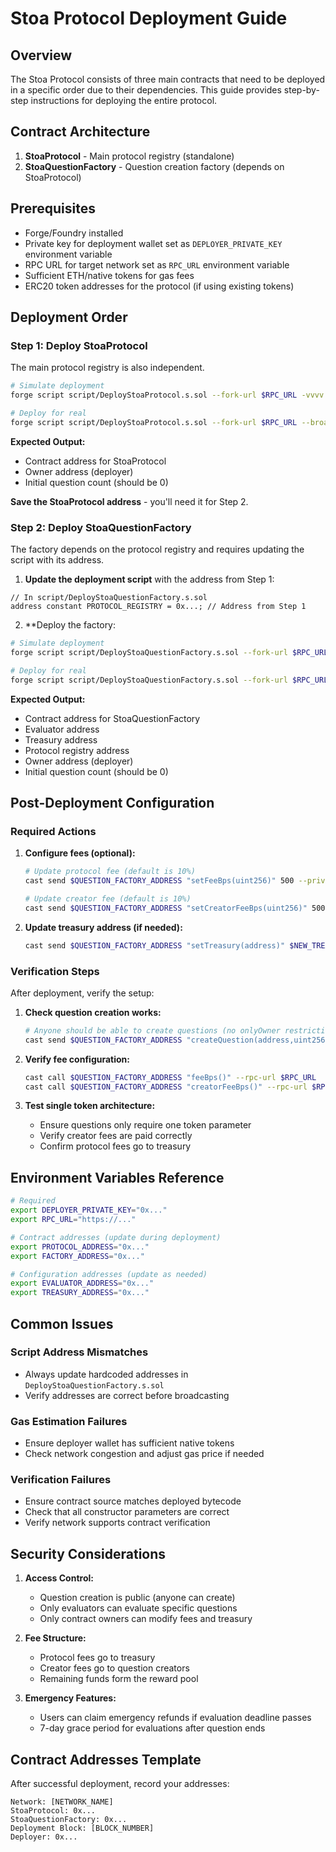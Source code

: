 # Stoa Protocol Deployment Guide

## Overview

The Stoa Protocol consists of three main contracts that need to be deployed in a specific order due to their dependencies. This guide provides step-by-step instructions for deploying the entire protocol.

## Contract Architecture

1. **StoaProtocol** - Main protocol registry (standalone)  
2. **StoaQuestionFactory** - Question creation factory (depends on StoaProtocol)

## Prerequisites

- Forge/Foundry installed
- Private key for deployment wallet set as `DEPLOYER_PRIVATE_KEY` environment variable
- RPC URL for target network set as `RPC_URL` environment variable
- Sufficient ETH/native tokens for gas fees
- ERC20 token addresses for the protocol (if using existing tokens)

## Deployment Order

### Step 1: Deploy StoaProtocol

The main protocol registry is also independent.

```bash
# Simulate deployment
forge script script/DeployStoaProtocol.s.sol --fork-url $RPC_URL -vvvv

# Deploy for real
forge script script/DeployStoaProtocol.s.sol --fork-url $RPC_URL --broadcast --verify
```

**Expected Output:**
- Contract address for StoaProtocol
- Owner address (deployer)
- Initial question count (should be 0)

**Save the StoaProtocol address** - you'll need it for Step 2.

### Step 2: Deploy StoaQuestionFactory

The factory depends on the protocol registry and requires updating the script with its address.

1. **Update the deployment script** with the address from Step 1:

```solidity
// In script/DeployStoaQuestionFactory.s.sol
address constant PROTOCOL_REGISTRY = 0x...; // Address from Step 1
```

2. **Deploy the factory:

```bash
# Simulate deployment
forge script script/DeployStoaQuestionFactory.s.sol --fork-url $RPC_URL -vvvv

# Deploy for real
forge script script/DeployStoaQuestionFactory.s.sol --fork-url $RPC_URL --broadcast --verify
```

**Expected Output:**
- Contract address for StoaQuestionFactory
- Evaluator address
- Treasury address  
- Protocol registry address
- Owner address (deployer)
- Initial question count (should be 0)

## Post-Deployment Configuration

### Required Actions

1. **Configure fees (optional):**
   ```bash
   # Update protocol fee (default is 10%)
   cast send $QUESTION_FACTORY_ADDRESS "setFeeBps(uint256)" 500 --private-key $DEPLOYER_PRIVATE_KEY --rpc-url $RPC_URL
   
   # Update creator fee (default is 10%)
   cast send $QUESTION_FACTORY_ADDRESS "setCreatorFeeBps(uint256)" 500 --private-key $DEPLOYER_PRIVATE_KEY --rpc-url $RPC_URL
   ```

2. **Update treasury address (if needed):**
   ```bash
   cast send $QUESTION_FACTORY_ADDRESS "setTreasury(address)" $NEW_TREASURY_ADDRESS --private-key $DEPLOYER_PRIVATE_KEY --rpc-url $RPC_URL
   ```

### Verification Steps

After deployment, verify the setup:

1. **Check question creation works:**
   ```bash
   # Anyone should be able to create questions (no onlyOwner restriction)
   cast send $QUESTION_FACTORY_ADDRESS "createQuestion(address,uint256,uint256,uint8,address)" $TOKEN_ADDRESS $SUBMISSION_COST $DURATION $MAX_WINNERS $EVALUATOR_ADDRESS --private-key $USER_PRIVATE_KEY --rpc-url $RPC_URL
   ```

2. **Verify fee configuration:**
   ```bash
   cast call $QUESTION_FACTORY_ADDRESS "feeBps()" --rpc-url $RPC_URL
   cast call $QUESTION_FACTORY_ADDRESS "creatorFeeBps()" --rpc-url $RPC_URL
   ```

3. **Test single token architecture:**
   - Ensure questions only require one token parameter
   - Verify creator fees are paid correctly
   - Confirm protocol fees go to treasury

## Environment Variables Reference

```bash
# Required
export DEPLOYER_PRIVATE_KEY="0x..."
export RPC_URL="https://..."

# Contract addresses (update during deployment)
export PROTOCOL_ADDRESS="0x..."
export FACTORY_ADDRESS="0x..."

# Configuration addresses (update as needed)
export EVALUATOR_ADDRESS="0x..."
export TREASURY_ADDRESS="0x..."
```

## Common Issues

### Script Address Mismatches
- Always update hardcoded addresses in `DeployStoaQuestionFactory.s.sol`
- Verify addresses are correct before broadcasting

### Gas Estimation Failures
- Ensure deployer wallet has sufficient native tokens
- Check network congestion and adjust gas price if needed

### Verification Failures
- Ensure contract source matches deployed bytecode
- Check that all constructor parameters are correct
- Verify network supports contract verification

## Security Considerations

1. **Access Control:**
   - Question creation is public (anyone can create)
   - Only evaluators can evaluate specific questions
   - Only contract owners can modify fees and treasury

2. **Fee Structure:**
   - Protocol fees go to treasury
   - Creator fees go to question creators
   - Remaining funds form the reward pool

3. **Emergency Features:**
   - Users can claim emergency refunds if evaluation deadline passes
   - 7-day grace period for evaluations after question ends

## Contract Addresses Template

After successful deployment, record your addresses:

```
Network: [NETWORK_NAME]
StoaProtocol: 0x...
StoaQuestionFactory: 0x...
Deployment Block: [BLOCK_NUMBER]
Deployer: 0x...
```